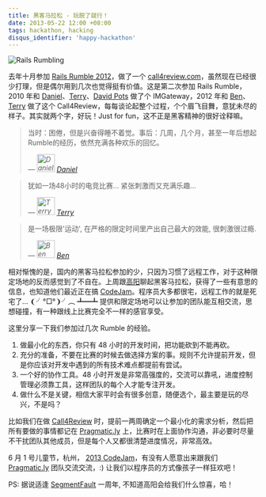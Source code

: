 ```yaml
---
title: 黑客马拉松 - 玩脱了就行！
date: 2013-05-22 12:00 +08:00
tags: hackathon, hacking
disqus_identifier: 'happy-hackathon'
---
```


![Rails Rumbling](happy-hackathon/rumbling.jpg)

去年十月参加 [Rails Rumble 2012](http://railsrumble.com)，做了一个 [call4review.com](http://call4review.com)，虽然现在已经很少打理，但是偶尔用到几次也觉得挺有价值。这是第二次参加 Rails Rumble，2010 年和 [Daniel](http://lvguoning.com)、[Terry](http://terrytai.com)、[David Pots]() 做了个 IMGateway，2012 年和 [Ben](http://beenhero.com)、[Terry](http://terrytai.com) 做了这个 Call4Review，每每谈论起整个过程，个个眉飞目舞，意犹未尽的样子。其实就两个字，好玩！Just for fun，这不正是黑客精神的很好诠释嘛。

<blockquote>
  <p>当时：困倦，但是兴奋得睡不着觉。事后：几周，几个月，甚至一年后想起 Rumble的经历，依然充满各种欢乐的回忆。</p>
  <p><cite>— <img alt="Daniel" height="36" src="https://secure.gravatar.com/avatar/b338e877fffff7a61d90a799c081c85b?size=72" width="36"> <a href="//lvguoning.com">Daniel</a></cite></p>
</blockquote>

<blockquote>
  <p>犹如一场48小时的电竞比赛… 紧张刺激而又充满乐趣...</p>
  <p><cite>— <img alt="Terry" height="36" src="https://secure.gravatar.com/avatar/85a64fb3375926c0be5c75eccf40e853?size=72" width="36"> <a href="//terrytai.com">Terry</a></cite></p>
</blockquote>

<blockquote>
  <p>是一场极限'运动', 在严格的限定时间里产出自己最大的效能, 很刺激很过瘾.</p>
  <p><cite>— <img alt="Ben" height="36" src="https://secure.gravatar.com/avatar/e7ac2850f5cfb29baaf97625c7bd590c?size=72" width="36"> <a href="//beenhero.com">Ben</a></cite></p>
</blockquote>


相对惭愧的是，国内的黑客马拉松参加的少，只因为习惯了远程工作，对于这种限定场地的反而感觉到了不自在。上周跟[高阳](http://segmentfault.com/u/sunny)聊起黑客马拉松，获得了一些有意思的信息，也知道他们最近正在搞 [CodeJam](http://segmentfault.com/codejam-2013)。程序员大多都很宅，远程工作的就是死宅了... ❨╯°□°❩╯︵ ┻━┻  提供和限定场地可以让参加的团队能互相交流，思想碰撞，有一种跟线上比赛完全不一样的感官享受。

这里分享一下我们参加过几次 Rumble 的经验。

1. 做最小化的东西，你只有 48 小时的开发时间，把功能砍到不能再砍。
2. 充分的准备，不要在比赛的时候去做选择方案的事。规则不允许提前开发，但是你应该对开发中遇到的所有技术难点都提前有尝试。
3. 一个好的协作工具。48 小时开发是非常高强度的，交流可以靠吼，进度控制管理必须靠工具，这样团队的每个人才能专注开发。
4. 做什么不是关键，相信大家平时会有很多创意，随便选个，最主要是玩的尽兴，不是吗？

比如我们在做 [Call4Review](http://call4review.com) 时，提前一两周确定一个最小化的需求分析，然后把所有要做的事情都记在 [Pragmatic.ly](https://pragmatic.ly) 上，比赛时在上面协作沟通，非必要时尽量不干扰团队其他成员，但是每个人又都很清楚进度情况，非常高效。

6 月 1 号儿童节，杭州， [2013 CodeJam](http://segmentfault.com/codejam-2013)，有没有人愿意出来跟我们 [Pragmatic.ly](https://pragmatic.ly) 团队交流交流，:) 让我们以程序员的方式像孩子一样狂欢吧！

PS: 据说适逢 [SegmentFault](http://segmentfault.com) 一周年, 不知道高阳会给我们什么惊喜，哈！
